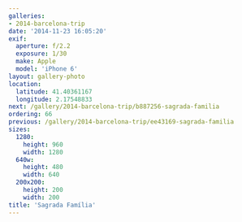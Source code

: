 ```yaml
---
galleries:
- 2014-barcelona-trip
date: '2014-11-23 16:05:20'
exif:
  aperture: f/2.2
  exposure: 1/30
  make: Apple
  model: 'iPhone 6'
layout: gallery-photo
location:
  latitude: 41.40361167
  longitude: 2.17548833
next: /gallery/2014-barcelona-trip/b887256-sagrada-familia
ordering: 66
previous: /gallery/2014-barcelona-trip/ee43169-sagrada-familia
sizes:
  1280:
    height: 960
    width: 1280
  640w:
    height: 480
    width: 640
  200x200:
    height: 200
    width: 200
title: 'Sagrada Família'
---
```

